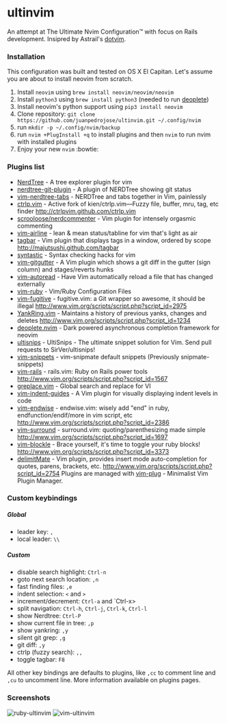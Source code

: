 # ultinvim
An attempt at The Ultimate Nvim Configuration™ with focus on Rails development.
Insipred by Astrail's [dotvim](https://github.com/astrails/dotvim).

### Installation
This configuration was built and tested on OS X El Capitan.
Let's assume you are about to install neovim from scratch.
1. Install `neovim` using `brew install neovim/neovim/neovim`
2. Install `python3` using `brew install python3` (needed to run [deoplete](https://github.com/Shougo/deoplete.nvim))
3. Install neovim's python support using `pip3 install neovim`
4. Clone repository: `git clone https://github.com/juanpedrojose/ultinvim.git ~/.config/nvim`
5. run `mkdir -p ~/.config/nvim/backup`
6. run `nvim +PlugInstall +q` to install plugins and then `nvim` to run nvim with installed plugins
7. Enjoy your new `nvim` :bowtie:

### Plugins list
* [NerdTree](https://github.com/scrooloose/nerdtree) - A tree explorer plugin for vim
* [nerdtree-git-plugin](https://github.com/Xuyuanp/nerdtree-git-plugin) - A plugin of NERDTree showing git status
* [vim-nerdtree-tabs](https://github.com/jistr/vim-nerdtree-tabs) - NERDTree and tabs together in Vim, painlessly
* [ctrlp.vim](https://github.com/ctrlpvim/ctrlp.vim) - Active fork of kien/ctrlp.vim—Fuzzy file, buffer, mru, tag, etc finder http://ctrlpvim.github.com/ctrlp.vim
* [scrooloose/nerdcommenter](https://github.com/scrooloose/nerdcommenter) - Vim plugin for intensely orgasmic commenting
* [vim-airline](https://github.com/vim-airline/vim-airline) - lean & mean status/tabline for vim that's light as air
* [tagbar](https://github.com/saadmir/tagbar) - Vim plugin that displays tags in a window, ordered by scope http://majutsushi.github.com/tagbar
* [syntastic](https://github.com/scrooloose/syntastic) - Syntax checking hacks for vim
* [vim-gitgutter](https://github.com/airblade/vim-gitgutter) - A Vim plugin which shows a git diff in the gutter (sign column) and stages/reverts hunks
* [vim-autoread](https://github.com/djoshea/vim-autoread) - Have Vim automatically reload a file that has changed externally
* [vim-ruby](https://github.com/vim-ruby/vim-ruby) - Vim/Ruby Configuration Files
* [vim-fugitive](https://github.com/tpope/vim-fugitive) - fugitive.vim: a Git wrapper so awesome, it should be illegal http://www.vim.org/scripts/script.php?script_id=2975
* [YankRing.vim](https://github.com/vim-scripts/YankRing.vim) - Maintains a history of previous yanks, changes and deletes http://www.vim.org/scripts/script.php?script_id=1234
* [deoplete.nvim](https://github.com/Shougo/deoplete.nvim) - Dark powered asynchronous completion framework for neovim
* [ultisnips](https://github.com/SirVer/ultisnips) - UltiSnips - The ultimate snippet solution for Vim. Send pull requests to SirVer/ultisnips!
* [vim-snippets](https://github.com/honza/vim-snippets) - vim-snipmate default snippets (Previously snipmate-snippets)
* [vim-rails](https://github.com/tpope/vim-rails) - rails.vim: Ruby on Rails power tools http://www.vim.org/scripts/script.php?script_id=1567
* [greplace.vim](https://github.com/skwp/greplace.vim) - Global search and replace for VI
* [vim-indent-guides](https://github.com/nathanaelkane/vim-indent-guides) - A Vim plugin for visually displaying indent levels in code
* [vim-endwise](https://github.com/tpope/vim-endwise) - endwise.vim: wisely add "end" in ruby, endfunction/endif/more in vim script, etc http://www.vim.org/scripts/script.php?script_id=2386
* [vim-surround](https://github.com/tpope/vim-surround) - surround.vim: quoting/parenthesizing made simple http://www.vim.org/scripts/script.php?script_id=1697
* [vim-blockle](https://github.com/jgdavey/vim-blockle) - Brace yourself, it's time to toggle your ruby blocks! http://www.vim.org/scripts/script.php?script_id=3373
* [delimitMate](https://github.com/Raimondi/delimitMate) - Vim plugin, provides insert mode auto-completion for quotes, parens, brackets, etc. http://www.vim.org/scripts/script.php?script_id=2754
Plugins are managed with [vim-plug](junegunn/vim-plug) - Minimalist Vim Plugin Manager.

### Custom keybindings
##### Global
* leader key: `,`
* local leader: `\\`
##### Custom
* disable search highlight: `Ctrl-n`
* goto next search location: `,n`
* fast finding files: `,e`
* indent selection: `<` and `>`
* increment/decrement: `Ctrl-a` and `Ctrl-x>
* split navigation: `Ctrl-h`, `Ctrl-j`, `Ctrl-k`, `Ctrl-l`
* show Nerdtree: `Ctrl-P`
* show current file in tree: `,p`
* show yankring: `,y`
* silent git grep: `,g`
* git diff: `,y`
* ctrlp (fuzzy search): `,,`
* toggle tagbar: `F8`

All other key bindings are defaults to plugins, like `,cc` to comment line and `,cu` to uncomment line.
More information available on plugins pages.

### Screenshots
![ruby-ultinvim](http://i.imgur.com/z3FVY9r.png "nvim with molokai colorscheme (ruby file)")
![vim-ultinvim](http://i.imgur.com/Leb5Qdm.png "nvim with molokai colorscheme(vim file)")
